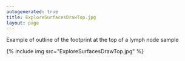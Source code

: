 ```yaml
---
autogenerated: true
title: ExploreSurfacesDrawTop.jpg
layout: page
---
```


Example of outline of the footprint at the top of a lymph node sample

{% include img src="ExploreSurfacesDrawTop.jpg" %}

